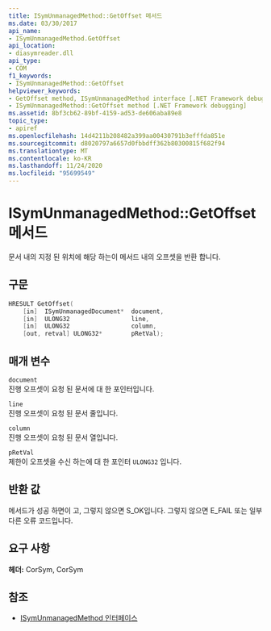 ```yaml
---
title: ISymUnmanagedMethod::GetOffset 메서드
ms.date: 03/30/2017
api_name:
- ISymUnmanagedMethod.GetOffset
api_location:
- diasymreader.dll
api_type:
- COM
f1_keywords:
- ISymUnmanagedMethod::GetOffset
helpviewer_keywords:
- GetOffset method, ISymUnmanagedMethod interface [.NET Framework debugging]
- ISymUnmanagedMethod::GetOffset method [.NET Framework debugging]
ms.assetid: 8bf3cb62-89bf-4159-ad53-de606aba89e8
topic_type:
- apiref
ms.openlocfilehash: 14d4211b208482a399aa00430791b3efffda851e
ms.sourcegitcommit: d8020797a6657d0fbbdff362b80300815f682f94
ms.translationtype: MT
ms.contentlocale: ko-KR
ms.lasthandoff: 11/24/2020
ms.locfileid: "95699549"
---
```

# <a name="isymunmanagedmethodgetoffset-method"></a>ISymUnmanagedMethod::GetOffset 메서드

문서 내의 지정 된 위치에 해당 하는이 메서드 내의 오프셋을 반환 합니다.  
  
## <a name="syntax"></a>구문  
  
```cpp  
HRESULT GetOffset(  
    [in]  ISymUnmanagedDocument*  document,  
    [in]  ULONG32                 line,  
    [in]  ULONG32                 column,  
    [out, retval] ULONG32*        pRetVal);  
```  
  
## <a name="parameters"></a>매개 변수  

 `document`  
 진행 오프셋이 요청 된 문서에 대 한 포인터입니다.  
  
 `line`  
 진행 오프셋이 요청 된 문서 줄입니다.  
  
 `column`  
 진행 오프셋이 요청 된 문서 열입니다.  
  
 `pRetVal`  
 제한이 오프셋을 수신 하는에 대 한 포인터 `ULONG32` 입니다.  
  
## <a name="return-value"></a>반환 값  

 메서드가 성공 하면이 고, 그렇지 않으면 S_OK입니다. 그렇지 않으면 E_FAIL 또는 일부 다른 오류 코드입니다.  
  
## <a name="requirements"></a>요구 사항  

 **헤더:** CorSym, CorSym  
  
## <a name="see-also"></a>참조

- [ISymUnmanagedMethod 인터페이스](isymunmanagedmethod-interface.md)
